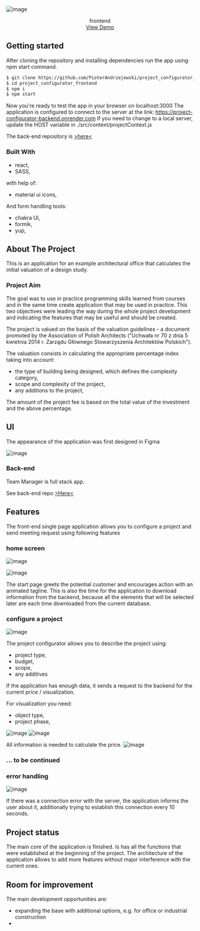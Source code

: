 <!-- PROJECT LOGO -->
<p align="center">


  
  ![image](https://user-images.githubusercontent.com/109315248/216972417-aa75a92f-8e6e-4c6b-8435-4f1871f1e1c0.png)

</p>

  <p align="center">
    frontend
    <br />
  <a href="https://projectconfigurator.pioterandrzejew.repl.co/">View Demo</a>
  </p>
</div>

## Getting started

After cloning the repository and installing dependencies run the app using npm start command. 

  ```sh
  $ git clone https://github.com/PioterAndrzejewski/project_configurator_frontend.git
  $ cd project_configurator_frontend
  $ npm i
  $ npm start
  ```
Now you're ready to test the app in your browser on localhost:3000
The application is configured to connect to the server at the link:
https://project-configurator-backend.onrender.com
If you need to change to a local server, update the HOST variable in ./src/context/projectContext.js

The back-end repository is [>here<](https://github.com/PioterAndrzejewski/project_configurator_backend)

### Built With

- react,
- SASS,

with help of:
- material ui icons,

And form handling tools:
- chakra UI,
- formik,
- yup,

## About The Project

This is an application for an example architectural office that calculates the initial valuation of a design study.

### Project Aim

The goal was to use in practice programming skills learned from courses and in the same time create application that may be used in practice. This two objectives were leading the way during the whole project development and indicating the features that may be useful and should be created.

The project is valued on the basis of the valuation guidelines - a document promoted by the Association of Polish Architects ("Uchwała nr 70 z dnia 5 kwietnia 2014 r.
Zarządu Głównego Stowarzyszenia Architektów Polskich").

The valuation consists in calculating the appropriate percentage index taking into account:
- the type of building being designed, which defines the complexity category,
- scope and complexity of the project,
- any additions to the project,

The amount of the project fee is based on the total value of the investment and the above percentage.

## UI

The appearance of the application was first designed in Figma

![image](https://user-images.githubusercontent.com/109315248/216726218-f4f0b290-80fb-4453-9d15-9d5a84bfeb3a.png)


### Back-end

Team Manager is full stack app. 

See back-end repo [>Here<](https://github.com/PioterAndrzejewski/project_configurator_backend)

    
 ## Features
 
The front-end single page application allows you to configure a project and send meeting request using following features

 ### home screen

![image](https://user-images.githubusercontent.com/109315248/216977895-b61c3a5b-922e-4da6-9050-9201e8b75b30.png)

![image](https://user-images.githubusercontent.com/109315248/216977929-e7ab9e05-5cb4-42a2-a43c-b3c8d9904e5f.png)

The start page greets the potential customer and encourages action with an animated tagline.
This is also the time for the application to download information from the backend, because all the elements that will be selected later are each time downloaded from the current database. 
 
  ### configure a project
 
![image](https://user-images.githubusercontent.com/109315248/216982963-d0b74753-64ae-49f6-8911-b3205c60fa0e.png)
 
The project configurator allows you to describe the project using:
  - project type,
- budget,
- scope,
- any additives

If the application has enough data, it sends a request to the backend for the current price / visualization.

For visualization you need:
- object type,
- project phase,

![image](https://user-images.githubusercontent.com/109315248/216983955-e2162ee3-e868-4837-8313-223c4b00547b.png)
![image](https://user-images.githubusercontent.com/109315248/216984011-058f7ed1-5ad3-4357-9cf7-2bdcfe8338fd.png)



All information is needed to calculate the price.
![image](https://user-images.githubusercontent.com/109315248/216984108-9a4536a0-c5e5-417f-866a-c7880b7030de.png)


 


  ### ... to be continued
  



### error handling

![image](https://user-images.githubusercontent.com/109315248/216979719-a5ff4c61-6897-43ff-9031-1f4d494729b4.png)

If there was a connection error with the server, the application informs the user about it, additionally trying to establish this connection every 10 seconds.

 ## Project status
 
 The main core of the application is finished. Is has all the functions that were established at the beginning of the project. The architecture of the application allows to add more features without major interference with the current ones.

## Room for improvement

The main development opportunities are:

- expanding the base with additional options, e.g. for office or industrial construction
- 

